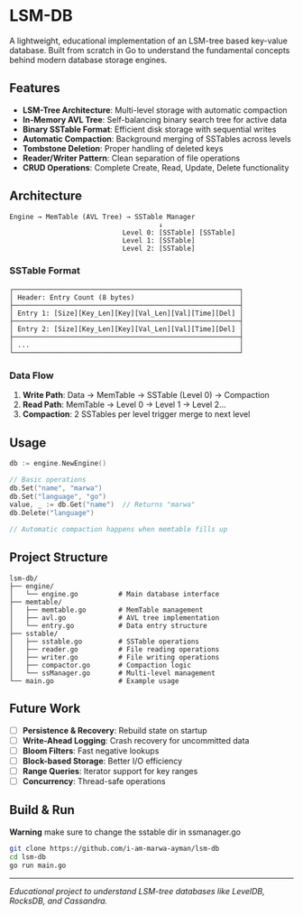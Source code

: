 #  LSM-DB

A lightweight, educational implementation of an LSM-tree based key-value database. Built from scratch in Go to understand the fundamental concepts behind modern database storage engines.


## Features

- **LSM-Tree Architecture**: Multi-level storage with automatic compaction
- **In-Memory AVL Tree**: Self-balancing binary search tree for active data
- **Binary SSTable Format**: Efficient disk storage with sequential writes
- **Automatic Compaction**: Background merging of SSTables across levels
- **Tombstone Deletion**: Proper handling of deleted keys
- **Reader/Writer Pattern**: Clean separation of file operations
- **CRUD Operations**: Complete Create, Read, Update, Delete functionality

## Architecture

```
Engine → MemTable (AVL Tree) → SSTable Manager
                                     ↓
                            Level 0: [SSTable] [SSTable]
                            Level 1: [SSTable]
                            Level 2: [SSTable]
```

### SSTable Format

```
┌────────────────────────────────────────────────────────┐
│ Header: Entry Count (8 bytes)                          │
├────────────────────────────────────────────────────────┤
│ Entry 1: [Size][Key_Len][Key][Val_Len][Val][Time][Del] │
├────────────────────────────────────────────────────────┤
│ Entry 2: [Size][Key_Len][Key][Val_Len][Val][Time][Del] │
├────────────────────────────────────────────────────────┤
│ ...                                                    │
└────────────────────────────────────────────────────────┘
```

### Data Flow
1. **Write Path**: Data → MemTable → SSTable (Level 0) → Compaction
2. **Read Path**: MemTable → Level 0 → Level 1 → Level 2...
3. **Compaction**: 2 SSTables per level trigger merge to next level

## Usage

```go
db := engine.NewEngine()

// Basic operations
db.Set("name", "marwa")
db.Set("language", "go")
value, _ := db.Get("name")  // Returns "marwa"
db.Delete("language")

// Automatic compaction happens when memtable fills up
```
## Project Structure

```
lsm-db/
├── engine/
│   └── engine.go          # Main database interface
├── memtable/
│   ├── memtable.go        # MemTable management
│   ├── avl.go             # AVL tree implementation
│   └── entry.go           # Data entry structure
├── sstable/
│   ├── sstable.go         # SSTable operations
│   ├── reader.go          # File reading operations
│   ├── writer.go          # File writing operations
│   ├── compactor.go       # Compaction logic
│   └── ssManager.go       # Multi-level management
└── main.go                # Example usage
```

## Future Work
- [ ] **Persistence & Recovery**: Rebuild state on startup
- [ ] **Write-Ahead Logging**: Crash recovery for uncommitted data  
- [ ] **Bloom Filters**: Fast negative lookups
- [ ] **Block-based Storage**: Better I/O efficiency
- [ ] **Range Queries**: Iterator support for key ranges
- [ ] **Concurrency**: Thread-safe operations

## Build & Run
**Warning** make sure to change the sstable dir in ssmanager.go
```bash
git clone https://github.com/i-am-marwa-ayman/lsm-db
cd lsm-db
go run main.go
```

---

*Educational project to understand LSM-tree databases like LevelDB, RocksDB, and Cassandra.*
